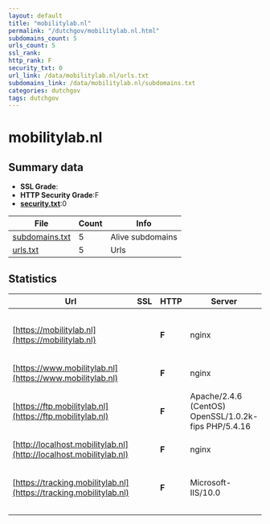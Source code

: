 ```yaml
---
layout: default
title: "mobilitylab.nl"
permalink: "/dutchgov/mobilitylab.nl.html"
subdomains_count: 5
urls_count: 5
ssl_rank: 
http_rank: F
security_txt: 0
url_link: /data/mobilitylab.nl/urls.txt
subdomains_link: /data/mobilitylab.nl/subdomains.txt
categories: dutchgov
tags: dutchgov
---
```



# mobilitylab.nl
## Summary data


 - **SSL Grade**:
 - **HTTP Security Grade**:F
 - **[security.txt](https://www.digitaleoverheid.nl/nieuws/standaard-security-txt-nu-verplicht-voor-overheid/)**:0


| File       | Count | Info |
|------------|-------|------|
|[subdomains.txt](/DutchGovScope/data/mobilitylab.nl/subdomains.txt)|5|Alive subdomains|
|[urls.txt](/DutchGovScope/data/mobilitylab.nl/urls.txt)|5|Urls|


## Statistics


| Url | SSL | HTTP | Server | Cookie | HSTS | CORS | CTO | CSP | XFO | XXP | RP |FP| Tech |Title |
|--------|-------|-------|------|------|------|------|------|------|------|------|------|------|------|------|
|[https://mobilitylab.nl](https://mobilitylab.nl)| | **F**|nginx| | | | | | | | :white_check_mark: | |MySQL Nginx PHP Site Kit:1.136.0 WP Rocket WordPress|Mobility Lab - N...|
|[https://www.mobilitylab.nl](https://www.mobilitylab.nl)| | **F**|nginx| | | | | | | | :white_check_mark: | |Nginx||
|[https://ftp.mobilitylab.nl](https://ftp.mobilitylab.nl)| | **F**|Apache/2.4.6 (CentOS) OpenSSL/1.0.2k-fips PHP/5.4.16| | | | | | | | :white_check_mark: | |Apache HTTP Server:2.4.6 CentOS HSTS OpenSSL:1.0.2k PHP:5.4.16|Geparkeerd|
|[http://localhost.mobilitylab.nl](http://localhost.mobilitylab.nl)| | **F**|nginx|:o: | | | | | :white_check_mark: | :white_check_mark: | :white_check_mark: | |Laravel Nginx PHP|Weakpass|
|[https://tracking.mobilitylab.nl](https://tracking.mobilitylab.nl)| | **F**|Microsoft-IIS/10.0| | | | | | | | :white_check_mark: | |IIS:10.0 Microsoft ASP.NET Windows Server||


